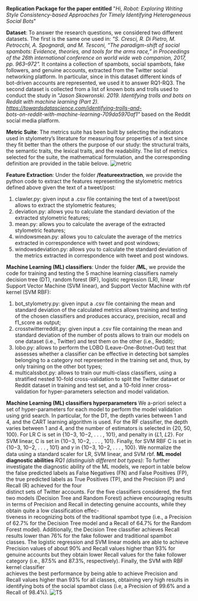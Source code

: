 **Replication Package for the paper entitled**  "*Hi, Robot: Exploring Writing Style Consistency-based Approaches for Timely  Identifying Heterogeneous Social Bots*"

**Dataset**:
To answer the research questions, we considered two different datasets. The first is the same one used in:
*"S. Cresci, R. Di Pietro, M. Petrocchi, A. Spognardi, and M. Tesconi,
“The paradigm-shift of social spambots: Evidence, theories, and tools
for the arms race,” in Proceedings of the 26th international conference
on world wide web companion, 2017, pp. 963–972".*
It contains a collection of spambots, social spambots, fake followers, and genuine accounts, extracted from the Twitter social networking platform. In particular, since in this dataset different kinds of bot-driven accounts are represented, we used it to answer RQ1-RQ3.
The second dataset is collected from a list of known bots and trolls used to conduct the study in "J*ason Skowronski. 2019.  Identifying trolls and bots on Reddit with machine learning (Part 2). https://towardsdatascience.com/identifying-trolls-and-  
bots-on-reddit-with-machine-learning-709da5970af1"* based on the  Reddit social media platform.

**Metric Suite**:
The metrics suite has been built by selecting the indicators
used in stylometry’s literature for measuring four properties
of a text since they fit better than the others the purpose of
our study: the structural traits, the semantic traits, the lexical
traits, and the readability. The list of metrics selected for the suite,
the mathematical formulation, and the corresponding definition
are provided in the table belove.
![metric
](https://user-images.githubusercontent.com/129288915/228536584-48f1ede2-05cb-418c-8781-c6e0cb701f08.png)

**Feature Extraction**:
Under the folder **/featureextraction**, we provide the python code to extract the features representing the stylometric metrics defined above given the text of a tweet/post:

 1. clawler.py: given input a .csv file containing the text of a tweet/post allows to extract the stylometric features;
 2. deviation.py: allows you to calculate the standard deviation of the extracted stylometric features;
 3. mean.py: allows you to calculate the average of the extracted stylometric features;
 4. windowsmean.py: allows you to calculate the average of the metrics extracted in correspondence with tweet and post windows;
 5. windowsdeviation.py: allows you to calculate  the standard deviation of the metrics extracted in correspondence with tweet and post windows.

**Machine Learning (ML) classifiers**:
Under the folder **/ML**, we provide the code for training and testing the 5 machine learning classifiers namely decision tree (DT), random forest (RF), logistic regression (LR), linear Support Vector Machine (SVM linear), and Support Vector Machine with rbf kernel (SVM RBF):
1. bot_stylometry.py: given input a .csv file containing the mean and standard deviation of the calculated metrics allows training and testing of the chosen classifiers and produces accuracy, precision, recall and f1_score as output;
2. crosstwitterreddit.py: given input a .csv file containing the mean and standard deviation of the number of posts allows to train our models on one dataset (i.e., Twitter) and test them on the other (i.e., Reddit);
3. lobo.py: allows to perform the LOBO (Leave-One-Botnet-Out) test that assesses whether a classifier can be effective in detecting bot samples belonging to a category not represented in the training set and, thus, by only training on the other bot types;
4. multicalssbot.py: allows to train our multi-class classifiers, using a stratified nested 10-fold cross-validation to split the Twitter dataset or Reddit dataset in training and test set, and a 10-fold inner cross-validation for hyper-parameters selection and model validation.

**Machine Learning (ML) classifiers hyperparameters**
We a-priori select a set of hyper-parameters for each model to perform the model validation   using grid search. In particular, for the DT, the depth varies between 1 and 4, and the CART learning algorithm is used. For the   RF classifier, the depth varies between 1 and 4, and the number of estimators is selected in  {20,  50,  100}. For LR C is set in  {10−3,  10−2, . . . ,  101}, and penalty in  {𝐿1, 𝐿2}. For SVM linear, C is set  in  {10−3,  10−2, . . . ,  101}. Finally, for SVM RBF C is set in  {10−3,  10−2, . . . ,  101}  and  𝛾  in  {10−3,  10−2, . . . ,  100}. We normalize the data using a standard scaler for LR, SVM linear, and SVM rbf.
**ML model diagnostic abilities**
*RQ1 (distinguish different bot types):*
To further investigate the diagnostic ability of the ML models, we report in table below the false predicted labels as False Negatives (FN) and False Positives (FP), the true predicted labels as True Positives (TP), and the Precision (P) and Recall (R) achieved for the four  
distinct sets of Twitter accounts. For the five classifiers considered,  the first two models (Decision Tree and Random Forest) achieve encouraging results in terms of Precision and Recall in detecting genuine accounts, while they obtain quite a low classification effec-  
tiveness in recognizing bots of the traditional spambot type (i.e., a Precision of 62.7% for the Decision Tree model and a Recall of 64.7% for the Random Forest model). Additionally, the Decision Tree classifier achieves Recall results lower than 76% for the fake follower and traditional spambot classes. The logistic regression and SVM linear models are able to achieve Precision values of about 90% and Recall values higher than 93% for genuine accounts but they obtain lower Recall values for the fake follower category (i.e., 87.5% and 87.3%, respectively). Finally, the SVM with RBF kernel classifier  
achieves the best performance by being able to achieve Precision and Recall values higher than 93% for all classes, obtaining very high results in identifying bots of the social spambot class (i.e, a Precision of 
99.6% and a Recall of 98.4%).
![T5](https://github.com/user-attachments/assets/584c64bb-6469-44ae-a085-b312f01e0893)



